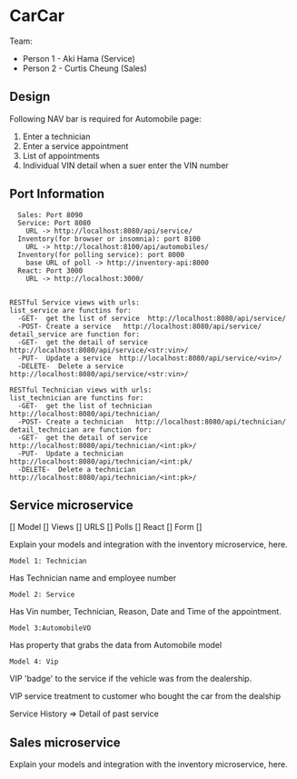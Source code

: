 # CarCar

Team:

* Person 1 - Aki Hama (Service)
* Person 2 - Curtis Cheung (Sales)

## Design


Following NAV bar is required for Automobile page:
1) Enter a technician
2) Enter a service appointment
3) List of appointments
4) Individual VIN detail when a suer enter the VIN number

## Port Information ##
      Sales: Port 8090
      Service: Port 8080
        URL -> http://localhost:8080/api/service/
      Inventory(for browser or insomnia): port 8100
        URL -> http://localhost:8100/api/automobiles/
      Inventory(for polling service): port 8000
        base URL of poll -> http://inventory-api:8000
      React: Port 3000
        URL -> http://localhost:3000/


    RESTful Service views with urls:
    list_service are functins for:
      -GET-  get the list of service  http://localhost:8080/api/service/
      -POST- Create a service   http://localhost:8080/api/service/
    detail_service are function for:
      -GET-  get the detail of service http://localhost:8080/api/service/<str:vin>/
      -PUT-  Update a service  http://localhost:8080/api/service/<vin>/
      -DELETE-  Delete a service  http://localhost:8080/api/service/<str:vin>/

    RESTful Technician views with urls:
    list_technician are functins for:
      -GET-  get the list of technician  http://localhost:8080/api/technician/
      -POST- Create a technician   http://localhost:8080/api/technician/
    detail_technician are function for:
      -GET-  get the detail of service http://localhost:8080/api/technician/<int:pk>/
      -PUT-  Update a technician  http://localhost:8080/api/technician/<int:pk/
      -DELETE-  Delete a technician  http://localhost:8080/api/technician/<int:pk>/

## Service microservice

[] Model
[] Views
[] URLS
[] Polls
[] React
  [] Form
  []

Explain your models and integration with the inventory
microservice, here.

    Model 1: Technician
  Has Technician name and employee number

    Model 2: Service
  Has Vin number, Technician, Reason, Date and Time of
  the appointment.

    Model 3:AutomobileVO
  Has property that grabs the data from Automobile model

    Model 4: Vip
  VIP 'badge' to the service if the vehicle was from the dealership.

VIP service treatment to customer who bought the car from the dealship

Service History => Detail of past service



## Sales microservice

Explain your models and integration with the inventory
microservice, here.
